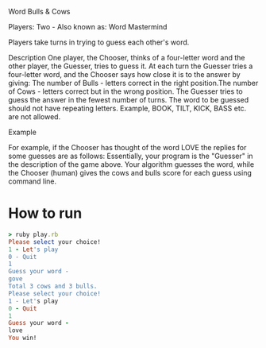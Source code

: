 Word Bulls & Cows

Players: Two - Also known as: Word Mastermind

Players take turns in trying to guess each other's word.

Description
One player, the Chooser, thinks of a four-letter word and the other player, the Guesser, tries to guess it.
At each turn the Guesser tries a four-letter word, and the Chooser says how close it is to the answer by giving:
The number of Bulls - letters correct in the right position.The number of Cows - letters correct but in the wrong position.
The Guesser tries to guess the answer in the fewest number of turns.
The word to be guessed should not have repeating letters. Example, BOOK, TILT, KICK, BASS etc. are not allowed.

Example

For example, if the Chooser has thought of the word LOVE the replies for some guesses are as follows:
Essentially, your program is the "Guesser" in the description of the game above. Your algorithm guesses the word, while the Chooser (human) gives the cows and bulls score for each guess using command line.


# How to run
```ruby
> ruby play.rb
Please select your choice!
1 - Let's play
0 - Quit
1
Guess your word -
gove
Total 3 cows and 3 bulls.
Please select your choice!
1 - Let's play
0 - Quit
1
Guess your word -
love
You win!

```
